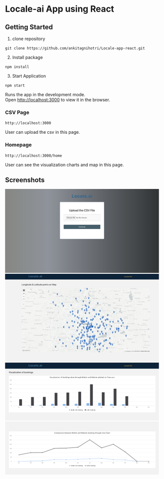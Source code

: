 # Locale-ai App using React


## Getting Started

1. clone repository
```
git clone https://github.com/ankitagnihotri/Locale-app-react.git
```
2. Install package
```
npm install
```
3. Start Application
```
npm start
```  

Runs the app in the development mode.<br>
Open [http://localhost:3000](http://localhost:3000) to view it in the browser.

### CSV Page
```
http://localhost:3000
```
User can upload the csv in this page.

### Homepage
```
http://localhost:3000/home
```
User can see the visualization charts and map in this page.

## Screenshots

![](/screenshots/1.jpg)
![](/screenshots/2.jpg)
![](/screenshots/3.jpg)
![](/screenshots/4.jpg)